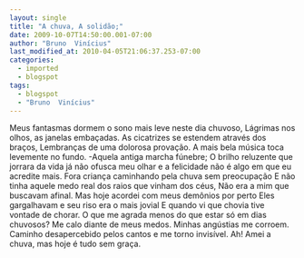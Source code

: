```yaml
---
layout: single
title: "A chuva, A solidão;"
date: 2009-10-07T14:50:00.001-07:00
author: "Bruno  Vinícius"
last_modified_at: 2010-04-05T21:06:37.253-07:00
categories:
  - imported
  - blogspot
tags:
  - blogspot
  - "Bruno  Vinícius"
---
```


Meus fantasmas dormem o sono mais leve neste dia chuvoso,
Lágrimas nos olhos, as janelas embaçadas.
As cicatrizes se estendem através dos braços,
Lembranças de uma dolorosa provação.
A mais bela música toca levemente no fundo.
-Aquela antiga marcha fúnebre;
O brilho reluzente que jorrara da vida já não ofusca meu olhar
e a felicidade não é algo em que eu acredite mais.
Fora criança caminhando pela chuva sem preocupação
E não tinha aquele medo real dos raios que vinham dos céus,
Não era a mim que buscavam afinal.
Mas hoje acordei com meus demônios por perto
Eles gargalhavam e seu riso era o mais jovial
E quando vi que chovia tive vontade de chorar.
O que me agrada menos do que estar só em dias chuvosos?
Me calo diante de meus medos. Minhas angústias me corroem.
Caminho desapercebido pelos cantos e me torno invisível.
Ah! Amei a chuva, mas hoje é tudo sem graça.